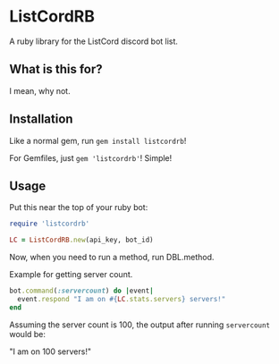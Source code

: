 # ListCordRB

A ruby library for the ListCord discord bot list.

## What is this for?

I mean, why not.

## Installation

Like a normal gem, run `gem install listcordrb`!

For Gemfiles, just `gem 'listcordrb'`! Simple!

## Usage

Put this near the top of your ruby bot:

```ruby
require 'listcordrb'

LC = ListCordRB.new(api_key, bot_id)
```

Now, when you need to run a method, run DBL.method.

Example for getting server count.

```ruby
bot.command(:servercount) do |event|
  event.respond "I am on #{LC.stats.servers} servers!"
end
```

Assuming the server count is 100, the output after running `servercount` would be:

"I am on 100 servers!"
